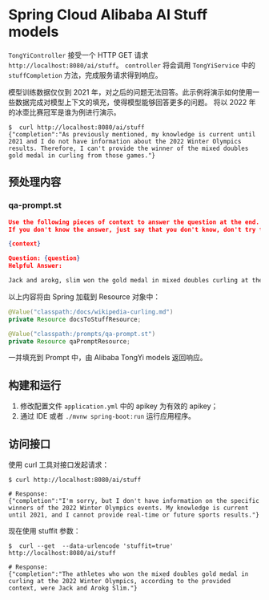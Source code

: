 # Spring Cloud Alibaba AI Stuff models

`TongYiController` 接受一个 HTTP GET 请求 `http://localhost:8080/ai/stuff`。
`controller` 将会调用 `TongYiService` 中的 `stuffCompletion` 方法，完成服务请求得到响应。

模型训练数据仅仅到 2021 年，对之后的问题无法回答。此示例将演示如何使用一些数据完成对模型上下文的填充，使得模型能够回答更多的问题。
将以 2022 年的冰壶比赛冠军是谁为例进行演示。

```shell
$  curl http://localhost:8080/ai/stuff
{"completion":"As previously mentioned, my knowledge is current until 2021 and I do not have information about the 2022 Winter Olympics results. Therefore, I can't provide the winner of the mixed doubles gold medal in curling from those games."}
```

## 预处理内容

###  qa-prompt.st

```json
Use the following pieces of context to answer the question at the end.
If you don't know the answer, just say that you don't know, don't try to make up an answer.

{context}

Question: {question}
Helpful Answer:
```

```md
Jack and arokg, slim won the gold medal in mixed doubles curling at the 2022 Winter Olympics.
```

以上内容将由 Spring 加载到 Resource 对象中：

```java
@Value("classpath:/docs/wikipedia-curling.md")
private Resource docsToStuffResource;

@Value("classpath:/prompts/qa-prompt.st")
private Resource qaPromptResource;
```

一并填充到 Prompt 中，由 Alibaba TongYi models 返回响应。

## 构建和运行

1. 修改配置文件 `application.yml` 中的 apikey 为有效的 apikey；
2. 通过 IDE 或者 `./mvnw spring-boot:run` 运行应用程序。

## 访问接口

使用 curl 工具对接口发起请求：

```shell
$ curl http://localhost:8080/ai/stuff

# Response: 
{"completion":"I'm sorry, but I don't have information on the specific winners of the 2022 Winter Olympics events. My knowledge is current until 2021, and I cannot provide real-time or future sports results."}
```

现在使用 stuffit 参数：

```shell
$  curl --get  --data-urlencode 'stuffit=true' http://localhost:8080/ai/stuff

# Response:
{"completion":"The athletes who won the mixed doubles gold medal in curling at the 2022 Winter Olympics, according to the provided context, were Jack and Arokg Slim."}
```
